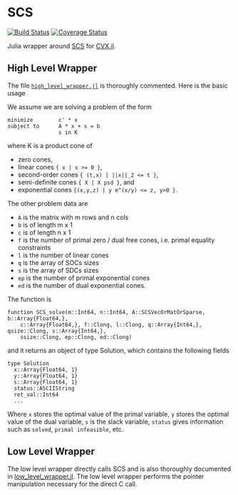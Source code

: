 # SCS

[![Build Status](https://travis-ci.org/JuliaOpt/SCS.jl.png)](https://travis-ci.org/JuliaOpt/SCS.jl)
[![Coverage Status](https://coveralls.io/repos/karanveerm/SCS.jl/badge.png)](https://coveralls.io/r/karanveerm/SCS.jl)

Julia wrapper around [SCS](https://github.com/cvxgrp/scs) for [CVX.jl](https://github.com/cvxgrp/CVX.jl).

## High Level Wrapper

The file [`high_level_wrapper.jl`](https://github.com/JuliaOpt/SCS.jl/blob/master/src/high_level_wrapper.jl) is thoroughly commented. Here is the basic usage

We assume we are solving a problem of the form
```
minimize        c' * x
subject to      A * x + s = b
                s in K
```
where K is a product cone of

- zero cones,
- linear cones `{ x | x >= 0 }`,
- second-order cones `{ (t,x) | ||x||_2 <= t }`,
- semi-definite cones `{ X | X psd }`, and
- exponential cones `{(x,y,z) | y e^(x/y) <= z, y>0 }`.

The other problem data are

- `A` is the matrix with m rows and n cols
- `b` is of length m x 1
- `c` is of length n x 1
- `f` is the number of primal zero / dual free cones, i.e. primal equality constraints
- `l` is the number of linear cones
- `q` is the array of SOCs sizes
- `s` is the array of SDCs sizes
- `ep` is the number of primal exponential cones
- `ed` is the number of dual exponential cones.

The function is

```
function SCS_solve(m::Int64, n::Int64, A::SCSVecOrMatOrSparse, b::Array{Float64,},
    c::Array{Float64,}, f::Clong, l::Clong, q::Array{Int64,}, qsize::Clong, s::Array{Int64,},
    ssize::Clong, ep::Clong, ed::Clong)
```

and it returns an object of type Solution, which contains the following fields

```
type Solution
  x::Array{Float64, 1}
  y::Array{Float64, 1}
  s::Array{Float64, 1}
  status::ASCIIString
  ret_val::Int64
  ...
```

Where `x` stores the optimal value of the primal variable, `y` stores the optimal value of the dual variable, `s` is the slack variable, `status` gives information such as `solved`, `primal infeasible`, etc.

## Low Level Wrapper

The low level wrapper directly calls SCS and is also thoroughly documented in [low_level_wrapper.jl](https://github.com/JuliaOpt/SCS.jl/blob/master/src/low_level_wrapper.jl). The low level wrapper performs the pointer manipulation necessary for the direct C call.
